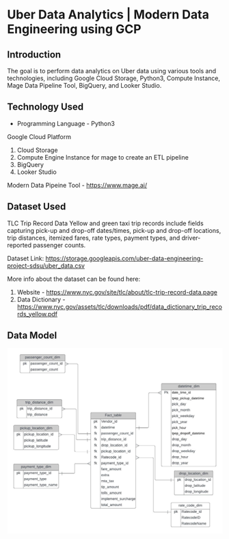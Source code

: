# Uber Data Analytics | Modern Data Engineering using GCP 

## Introduction

The goal is to perform data analytics on Uber data using various tools and technologies, including Google Cloud Storage, Python3, Compute Instance, Mage Data Pipeline Tool, BigQuery, and Looker Studio.

## Technology Used
- Programming Language - Python3

Google Cloud Platform
1. Cloud Storage
2. Compute Engine Instance for mage to create an ETL pipeline
3. BigQuery
4. Looker Studio

Modern Data Pipeine Tool - https://www.mage.ai/

## Dataset Used
TLC Trip Record Data
Yellow and green taxi trip records include fields capturing pick-up and drop-off dates/times, pick-up and drop-off locations, trip distances, itemized fares, rate types, payment types, and driver-reported passenger counts.

Dataset Link: https://storage.googleapis.com/uber-data-engineering-project-sdsu/uber_data.csv


More info about the dataset can be found here:
1. Website - https://www.nyc.gov/site/tlc/about/tlc-trip-record-data.page
2. Data Dictionary - https://www.nyc.gov/assets/tlc/downloads/pdf/data_dictionary_trip_records_yellow.pdf

## Data Model
<img src= "data_model.jpeg">
